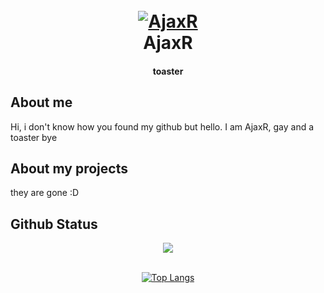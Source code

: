 <h1 align="center">
  <br>
  <a href=""><img src="https://media.discordapp.net/attachments/1033417340521554126/1071530546284470322/tartaglia-childe-genshin-impact-4k-wallpaper-uhdpaper.com-590e.jpg?width=1193&height=671" alt="AjaxR"></a>
  <br>
  AjaxR
  <br>
</h1>

<h4 align="center">toaster</h4>

## About me

Hi, i don't know how you found my github but hello. I am AjaxR, gay and a toaster bye


## About my projects

they are gone :D

## Github Status

<div align="center"><img src="https://github-readme-stats.vercel.app/api?username=AjaxR0&show_icons=true&count_private=true&hide_border=true" align="center" /></div>  
<br/>  
<div align="center">
<p><a href="https://github.com/AjaxR0"><img src="https://github-readme-stats.vercel.app/api/top-langs/?username=AjaxR0&amp;layout=compact" alt="Top Langs"></a></p></div>  
